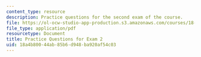 ```yaml
---
content_type: resource
description: Practice questions for the second exam of the course.
file: https://ol-ocw-studio-app-production.s3.amazonaws.com/courses/18-01-single-variable-calculus-fall-2006/18a4b80044ab85b6d948ba920af54c03_prexam2a.pdf
file_type: application/pdf
resourcetype: Document
title: Practice Questions for Exam 2
uid: 18a4b800-44ab-85b6-d948-ba920af54c03
---
```


